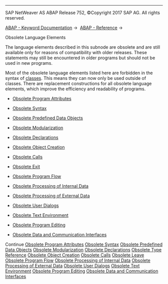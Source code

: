   

* * *

SAP NetWeaver AS ABAP Release 752, ©Copyright 2017 SAP AG. All rights reserved.

[ABAP - Keyword Documentation](javascript:call_link\('abenabap.htm'\)) →  [ABAP - Reference](javascript:call_link\('abenabap_reference.htm'\)) → 

Obsolete Language Elements

The language elements described in this subnode are obsolete and are still available only for reasons of compatibility with older releases. These statements may still be encountered in older programs but should not be used in new programs.

Most of the obsolete language elements listed here are forbidden in the syntax of [classes](javascript:call_link\('abenclass_glosry.htm'\) "Glossary Entry"). This means they can now only be used outside of classes. There are replacement constructions for all obsolete language elements, which improve the efficiency and readability of programs.

-   [Obsolete Program Attributes](javascript:call_link\('abenprogram_attributes_obsolete.htm'\))

-   [Obsolete Syntax](javascript:call_link\('abensyntax_obsolete.htm'\))

-   [Obsolete Predefined Data Objects](javascript:call_link\('abenbuilt_in_obsolete.htm'\))

-   [Obsolete Modularization](javascript:call_link\('abenobsolete_modularization.htm'\))

-   [Obsolete Declarations](javascript:call_link\('abenobsolete_declarations.htm'\))

-   [Obsolete Object Creation](javascript:call_link\('abenassign_obsolete.htm'\))

-   [Obsolete Calls](javascript:call_link\('abenprogram_call_obsolete.htm'\))

-   [Obsolete Exit](javascript:call_link\('abenobsolete_leave.htm'\))

-   [Obsolete Program Flow](javascript:call_link\('abenobsolete_program_flow.htm'\))

-   [Obsolete Processing of Internal Data](javascript:call_link\('abendata_internal_obsolete.htm'\))

-   [Obsolete Processing of External Data](javascript:call_link\('abendata_storage_obsolete.htm'\))

-   [Obsolete User Dialogs](javascript:call_link\('abengui_obsolete.htm'\))

-   [Obsolete Text Environment](javascript:call_link\('abentext_environment_obsolete.htm'\))

-   [Obsolete Program Editing](javascript:call_link\('abenprogram_editing_obsolete.htm'\))

-   [Obsolete Data and Communication Interfaces](javascript:call_link\('abenextern_obsolete.htm'\))

Continue
[Obsolete Program Attributes](javascript:call_link\('abenprogram_attributes_obsolete.htm'\))
[Obsolete Syntax](javascript:call_link\('abensyntax_obsolete.htm'\))
[Obsolete Predefined Data Objects](javascript:call_link\('abenbuilt_in_obsolete.htm'\))
[Obsolete Modularization](javascript:call_link\('abenobsolete_modularization.htm'\))
[Obsolete Declarations](javascript:call_link\('abenobsolete_declarations.htm'\))
[Obsolete Type Reference](javascript:call_link\('abenobsolete_typing.htm'\))
[Obsolete Object Creation](javascript:call_link\('abenassign_obsolete.htm'\))
[Obsolete Calls](javascript:call_link\('abenprogram_call_obsolete.htm'\))
[Obsolete Leave](javascript:call_link\('abenobsolete_leave.htm'\))
[Obsolete Program Flow](javascript:call_link\('abenobsolete_program_flow.htm'\))
[Obsolete Processing of Internal Data](javascript:call_link\('abendata_internal_obsolete.htm'\))
[Obsolete Processing of External Data](javascript:call_link\('abendata_storage_obsolete.htm'\))
[Obsolete User Dialogs](javascript:call_link\('abengui_obsolete.htm'\))
[Obsolete Text Environment](javascript:call_link\('abentext_environment_obsolete.htm'\))
[Obsolete Program Editing](javascript:call_link\('abenprogram_editing_obsolete.htm'\))
[Obsolete Data and Communication Interfaces](javascript:call_link\('abenextern_obsolete.htm'\))